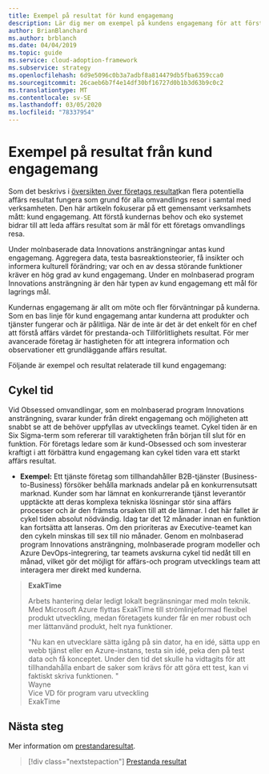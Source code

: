 ```yaml
---
title: Exempel på resultat för kund engagemang
description: Lär dig mer om exempel på kundens engagemang för att förstå behoven hos kunder och eko systemet under affärs omvandlings resan.
author: BrianBlanchard
ms.author: brblanch
ms.date: 04/04/2019
ms.topic: guide
ms.service: cloud-adoption-framework
ms.subservice: strategy
ms.openlocfilehash: 6d9e5096c0b3a7adbf8a814479db5fba6359cca0
ms.sourcegitcommit: 26caeb6b7f4e14df30bf16727d0b1b3d63b9c0c2
ms.translationtype: MT
ms.contentlocale: sv-SE
ms.lasthandoff: 03/05/2020
ms.locfileid: "78337954"
---
```

<!-- cSpell:ignore Exak -->

# <a name="examples-of-customer-engagement-outcomes"></a>Exempel på resultat från kund engagemang

Som det beskrivs i [översikten över företags resultat](./index.md)kan flera potentiella affärs resultat fungera som grund för alla omvandlings resor i samtal med verksamheten. Den här artikeln fokuserar på ett gemensamt verksamhets mått: kund engagemang. Att förstå kundernas behov och eko systemet bidrar till att leda affärs resultat som är mål för ett företags omvandlings resa.

Under molnbaserade data Innovations ansträngningar antas kund engagemang. Aggregera data, testa basreaktionsteorier, få insikter och informera kulturell förändring; var och en av dessa störande funktioner kräver en hög grad av kund engagemang. Under en molnbaserad program Innovations ansträngning är den här typen av kund engagemang ett mål för lagrings mål.

Kundernas engagemang är allt om möte och fler förväntningar på kunderna. Som en bas linje för kund engagemang antar kunderna att produkter och tjänster fungerar och är pålitliga. När de inte är det är det enkelt för en chef att förstå affärs värdet för prestanda-och Tillförlitlighets resultat. För mer avancerade företag är hastigheten för att integrera information och observationer ett grundläggande affärs resultat.

Följande är exempel och resultat relaterade till kund engagemang:

## <a name="cycle-time"></a>Cykel tid

Vid Obsessed omvandlingar, som en molnbaserad program Innovations ansträngning, svarar kunder från direkt engagemang och möjligheten att snabbt se att de behöver uppfyllas av utvecklings teamet. Cykel tiden är en Six Sigma-term som refererar till varaktigheten från början till slut för en funktion. För företags ledare som är kund-Obsessed och som investerar kraftigt i att förbättra kund engagemang kan cykel tiden vara ett starkt affärs resultat.

- **Exempel:** Ett tjänste företag som tillhandahåller B2B-tjänster (Business-to-Business) försöker behålla marknads andelar på en konkurrensutsatt marknad. Kunder som har lämnat en konkurrerande tjänst leverantör upptäckte att deras komplexa tekniska lösningar stör sina affärs processer och är den främsta orsaken till att de lämnar. I det här fallet är cykel tiden absolut nödvändig. Idag tar det 12 månader innan en funktion kan fortsätta att lanseras. Om den prioriteras av Executive-teamet kan den cykeln minskas till sex till nio månader. Genom en molnbaserad program Innovations ansträngning, molnbaserade program modeller och Azure DevOps-integrering, tar teamets avskurna cykel tid nedåt till en månad, vilket gör det möjligt för affärs-och program utvecklings team att interagera mer direkt med kunderna.

> **ExakTime**
>
> Arbets hantering delar ledigt lokalt begränsningar med moln teknik. Med Microsoft Azure flyttas ExakTime till strömlinjeformad flexibel produkt utveckling, medan företagets kunder får en mer robust och mer lättanvänd produkt, helt nya funktioner.
>
> "Nu kan en utvecklare sätta igång på sin dator, ha en idé, sätta upp en webb tjänst eller en Azure-instans, testa sin idé, peka den på test data och få konceptet. Under den tid det skulle ha vidtagits för att tillhandahålla enbart de saker som krävs för att göra ett test, kan vi faktiskt skriva funktionen. "  
> Wayne  
> Vice VD för program varu utveckling  
> ExakTime

## <a name="next-steps"></a>Nästa steg

Mer information om [prestandaresultat](./performance-outcomes.md).

> [!div class="nextstepaction"]
> [Prestanda resultat](./performance-outcomes.md)
